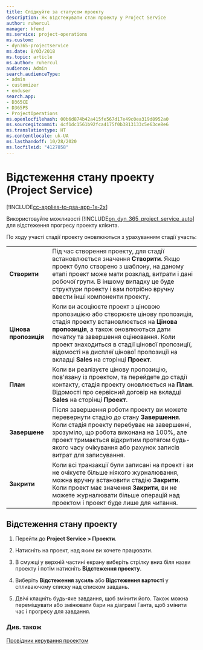 ```yaml
---
title: Слідкуйте за статусом проекту
description: Як відстежувати стан проекту у Project Service
author: ruhercul
manager: kfend
ms.service: project-operations
ms.custom:
- dyn365-projectservice
ms.date: 8/03/2018
ms.topic: article
ms.author: ruhercul
audience: Admin
search.audienceType:
- admin
- customizer
- enduser
search.app:
- D365CE
- D365PS
- ProjectOperations
ms.openlocfilehash: 00b6d874b42a415fe567d17e49c0ea319d8952a0
ms.sourcegitcommit: 4cf1dc1561b92fca4175f0b3813133c5e63ce8e6
ms.translationtype: HT
ms.contentlocale: uk-UA
ms.lasthandoff: 10/28/2020
ms.locfileid: "4127858"
---
```

# <a name="track-a-projects-status-project-service"></a>Відстеження стану проекту (Project Service)

[!INCLUDE[cc-applies-to-psa-app-1x-2x](../includes/cc-applies-to-psa-app-1x-2x.md)]

Використовуйте можливості [!INCLUDE[pn_dyn_365_project_service_auto](../includes/pn-dyn-365-project-service-auto.md)] для відстеження прогресу проекту клієнта.  

По ходу участі стадії проекту оновлюються з урахуванням стадії участь:  


|              |                                                                                                                                                                                                                                                                                                  |
|--------------|--------------------------------------------------------------------------------------------------------------------------------------------------------------------------------------------------------------------------------------------------------------------------------------------------|
|   **Створити**    | Під час створення проекту, для стадії встановлюється значення **Створити**. Якщо проект було створено з шаблону, на даному етапі проект може мати розклад, витрати і дані робочої групи. В іншому випадку це буде структури проекту і вам потрібно вручну ввести інші компоненти проекту. |
|  **Цінова пропозиція**   |      Коли ви асоціюєте проект з ціновою пропозицією або створюєте цінову пропозиція, стадія проекту встановлюється на **Цінова пропозиція**, а також оновлюються дати початку та завершення оцінювання. Коли проект знаходиться в стадії цінової пропозиції, відомості на дисплеї цінової пропозиції на вкладці **Sales** на сторінці **Проект**.      |
|   **План**   |                                     Коли ви реалізуєте цінову пропозицію, пов'язану із проектом, та перейдете до стадії контакту, стадія проекту оновлюється на **План**. Відомості про сервісний договір на вкладці **Sales** на сторінці **Проект**.                                      |
| **Завершене** |                    Після завершення роботи проекту ви можете перевернути стадію до стану **Завершення**. Коли стадія проекту перебуває на завершенні, зрозуміло, що робота виконана на 100%, але проект тримається відкритим протягом будь-якого часу очікування або рахунок записів витрат для записування.                     |
|  **Закрити**   |           Коли всі транзакції були записані на проект і ви не очікуєте більше ніякого журналювання, можна вручну встановити стадію **Закрити**. Коли проект має значення **Закрити**, ви не можете журналювати більше операцій над проектом і проект буде лише для читання.           |

## <a name="to-track-a-projects-status"></a>Відстеження стану проекту  

1.  Перейти до **Project Service > Проекти**.  

2.  Натисніть на проект, над яким ви хочете працювати.  

3.  В смужці у верхній частині екрану виберіть стрілку вниз біля назви проекту і потім натисніть **Відстеження проекту**.  

4.  Виберіть **Відстеження зусиль** або **Відстеження вартості** у спливаючому списку над списком завдань.  

5.  Двічі клацніть будь-яке завдання, щоб змінити його. Також можна переміщувати або змінювати бари на діаграмі Ганта, щоб змінити час і прогресу для завдання.  

### <a name="see-also"></a>Див. також  
 [Провідник керування проектом](../psa/project-manager-guide.md)
